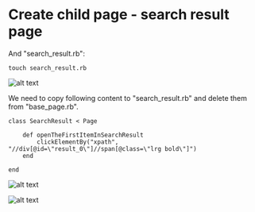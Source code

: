 # Create child page - search result page

And "search_result.rb":

`touch search_result.rb`

![alt text](https://raw.githubusercontent.com/hy1984427/BDD-with-PageObject/master/images/CreateSearchResultRB.png "Create search_result.rb")

We need to copy following content to "search_result.rb" and delete them from "base_page.rb".

<pre><code>class SearchResult < Page

	def openTheFirstItemInSearchResult
		clickElementBy("xpath", "//div[@id=\"result_0\"]//span[@class=\"lrg bold\"]")
	end

end
</pre></code>

![alt text](https://raw.githubusercontent.com/hy1984427/BDD-with-PageObject/master/images/EditSearchResultRB.png "Edit search_result.rb")

![alt text](https://raw.githubusercontent.com/hy1984427/BDD-with-PageObject/master/images/EditSearchResultRBBasePageRB.png "Remove methods from base_page.rb")
